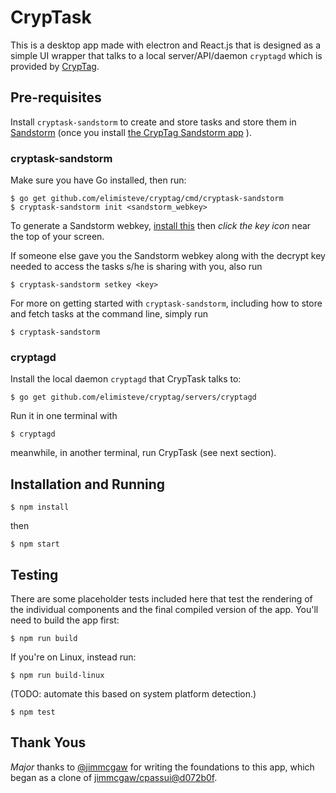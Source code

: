 # CrypTask

This is a desktop app made with electron and React.js that is designed
as a simple UI wrapper that talks to a local server/API/daemon
`cryptagd` which is provided by
[CrypTag](https://github.com/elimisteve/cryptag).

## Pre-requisites

Install `cryptask-sandstorm` to create and store tasks and store them
in [Sandstorm](https://sandstorm.io/) (once you install
[the CrypTag Sandstorm app](https://apps.sandstorm.io/app/mkq3a9jyu6tqvzf7ayqwg620q95p438ajs02j0yx50w2aav4zra0)
).

### cryptask-sandstorm

Make sure you have Go installed, then run:

    $ go get github.com/elimisteve/cryptag/cmd/cryptask-sandstorm
    $ cryptask-sandstorm init <sandstorm_webkey>

To generate a Sandstorm webkey,
[install this](https://apps.sandstorm.io/app/mkq3a9jyu6tqvzf7ayqwg620q95p438ajs02j0yx50w2aav4zra0)
then _click the key icon_ near the top of your screen.

If someone else gave you the Sandstorm webkey along with the decrypt
key needed to access the tasks s/he is sharing with you, also run

    $ cryptask-sandstorm setkey <key>

For more on getting started with `cryptask-sandstorm`, including how
to store and fetch tasks at the command line, simply run

    $ cryptask-sandstorm

### cryptagd

Install the local daemon `cryptagd` that CrypTask talks to:

    $ go get github.com/elimisteve/cryptag/servers/cryptagd

Run it in one terminal with

    $ cryptagd

meanwhile, in another terminal, run CrypTask (see next section).

## Installation and Running

``` $ npm install ```

then

``` $ npm start ```

## Testing

There are some placeholder tests included here that test the rendering of the individual components
and the final compiled version of the app. You'll need to build the app first:

``` $ npm run build ```

If you're on Linux, instead run:

``` $ npm run build-linux ```

(TODO: automate this based on system platform detection.)

``` $ npm test ```

## Thank Yous

_Major_ thanks to [@jimmcgaw](https://github.com/jimmcgaw) for writing
the foundations to this app, which began as a clone of
[jimmcgaw/cpassui@d072b0f](https://github.com/jimmcgaw/cpassui/commit/d072b0fa8d9c2442a094cae98bf2acafb28154f3).
